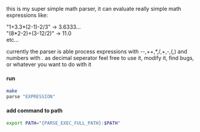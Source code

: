 this is my super simple math parser, it can evaluate really simple math expressions like:


"1+3.3*(2-1)-2/3" -> 3.6333...<br>
"(8*2-2)+(3-12/2)" -> 11.0<br>
etc...

currently the parser is able process expressions with --,++,*,/,+,-,(,) and numbers with . as decimal seperator
feel free to use it, modify it, find bugs, or whatever you want to do with it

#### run
```bash
make
parse "EXPRESSION"
```

#### add command to path
```bash
export PATH="{PARSE_EXEC_FULL_PATH}:$PATH"
```

